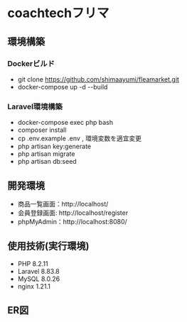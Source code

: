 # coachtechフリマ

## 環境構築
### Dockerビルド
- git clone https://github.com/shimaayumi/fleamarket.git
- docker-compose up -d --build

### Laravel環境構築
- docker-compose exec php bash
- composer install
- cp .env.example .env , 環境変数を適宜変更
- php artisan key:generate
- php artisan migrate
- php artisan db:seed

## 開発環境
  - 商品一覧画面：http://localhost/  
  - 会員登録画面: http://localhost/register  
  - phpMyAdmin：http://localhost:8080/

## 使用技術(実行環境)
- PHP 8.2.11
- Laravel 8.83.8
- MySQL 8.0.26
- nginx 1.21.1

## ER図
